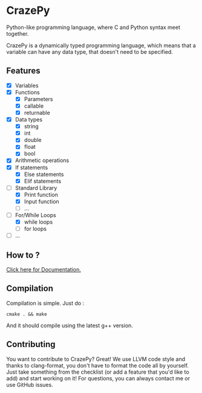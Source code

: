 
# CrazePy

Python-like programming language, where C and Python syntax meet together.

CrazePy is a dynamically typed programming language, which means that a variable can have any data type, that doesn't need to be specified.

## Features
- [x] Variables
- [x] Functions
    - [x] Parameters
    - [x] callable
    - [x] returnable
- [x] Data types
    - [x] string
    - [x] int
    - [x] double
    - [x] float
    - [x] bool
- [x] Arithmetic operations
- [x] If statements
    - [x] Else statements
    - [x] Elif statements
- [ ] Standard Library
    - [x] Print function
    - [x] Input function
    - [ ] ...
- [ ] For/While Loops
    - [x] while loops
    - [ ] for loops
- [ ] ...
## How to ?
[Click here for Documentation.](docs.md)

## Compilation
Compilation is simple. Just do :
```
cmake . && make
```
And it should compile using the latest g++ version.

## Contributing
You want to contribute to CrazePy? Great! We use LLVM code style and thanks to clang-format, you don't have to format the code all by yourself. Just take something from the checklist (or add a feature that you'd like to add) and start working on it! For questions, you can always contact me or use GitHub issues.
